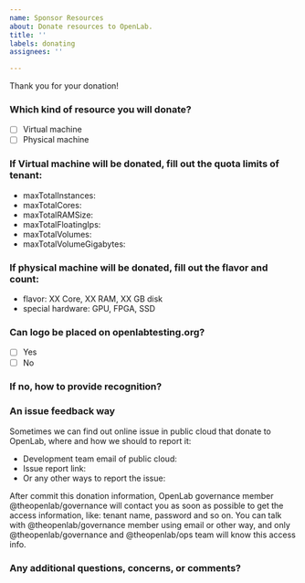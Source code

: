 ```yaml
---
name: Sponsor Resources
about: Donate resources to OpenLab.
title: ''
labels: donating
assignees: ''

---
```


Thank you for your donation!

### Which kind of resource you will donate?
- [ ] Virtual machine    
- [ ] Physical machine

### If Virtual machine will be donated, fill out the quota limits of tenant:
  * maxTotalInstances:
  * maxTotalCores:
  * maxTotalRAMSize:
  * maxTotalFloatingIps:
  * maxTotalVolumes:
  * maxTotalVolumeGigabytes:

### If physical machine will be donated, fill out the flavor and count:
  * flavor: XX Core, XX RAM, XX GB disk
  * special hardware: GPU, FPGA, SSD

### Can logo be placed on openlabtesting.org?
- [ ] Yes
- [ ] No

### If no, how to provide recognition?

### An issue feedback way
Sometimes we can find out online issue in public cloud that donate to OpenLab, where and how we should to report it:
* Development team email of public cloud:
* Issue report link:
* Or any other ways to report the issue:

After commit this donation information, OpenLab governance member @theopenlab/governance will contact you as soon as possible to get the access information, like: tenant name, password and so on. You can talk with @theopenlab/governance member using email or other way, and only @theopenlab/governance and @theopenlab/ops team will know this access info.

### Any additional questions, concerns, or comments?
